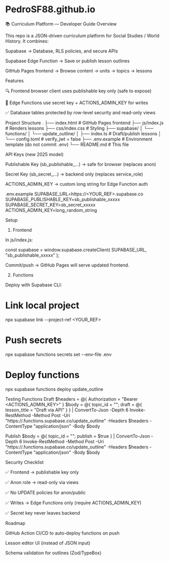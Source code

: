 # PedroSF88.github.io

📚 Curriculum Platform — Developer Guide
Overview

This repo is a JSON-driven curriculum platform for Social Studies / World History.
It combines:

Supabase → Database, RLS policies, and secure APIs

Supabase Edge Function → Save or publish lesson outlines

GitHub Pages frontend → Browse content → units → topics → lessons

Features

🔍 Frontend browser client uses publishable key only (safe to expose)

🔐 Edge Functions use secret key + ACTIONS_ADMIN_KEY for writes

✅ Database tables protected by row-level security and read-only views


Project Structure
.
├── index.html               # GitHub Pages frontend
├── js/index.js              # Renders lessons
├── css/index.css            # Styling
├── supabase/
│   └── functions/
│       └── update_outline/
│           ├── index.ts     # Draft/publish lessons
│           └── config.toml  # verify_jwt = false
├── .env.example             # Environment template (do not commit .env)
└── README.md                # This file

API Keys (new 2025 model)

Publishable Key (sb_publishable_…) → safe for browser (replaces anon)

Secret Key (sb_secret_…) → backend only (replaces service_role)

ACTIONS_ADMIN_KEY → custom long string for Edge Function auth

.env.example
SUPABASE_URL=https://<YOUR_REF>.supabase.co
SUPABASE_PUBLISHABLE_KEY=sb_publishable_xxxxx
SUPABASE_SECRET_KEY=sb_secret_xxxxx
ACTIONS_ADMIN_KEY=long_random_string

Setup
1. Frontend

In js/index.js:

const supabase = window.supabase.createClient(
  SUPABASE_URL,
  "sb_publishable_xxxxx"
);


Commit/push → GitHub Pages will serve updated frontend.

2. Functions

Deploy with Supabase CLI:

# Link local project
npx supabase link --project-ref <YOUR_REF>

# Push secrets
npx supabase functions secrets set --env-file .env

# Deploy functions
npx supabase functions deploy update_outline

Testing Functions
Draft
$headers = @{ Authorization = "Bearer <ACTIONS_ADMIN_KEY>" }
$body = @{ topic_id = "<UUID>"; draft = @{ lesson_title = "Draft via API" } } | ConvertTo-Json -Depth 6
Invoke-RestMethod -Method Post -Uri "https://<REF>.functions.supabase.co/update_outline" -Headers $headers -ContentType "application/json" -Body $body

Publish
$body = @{ topic_id = "<UUID>"; publish = $true } | ConvertTo-Json -Depth 6
Invoke-RestMethod -Method Post -Uri "https://<REF>.functions.supabase.co/update_outline" -Headers $headers -ContentType "application/json" -Body $body

Security Checklist

✅ Frontend → publishable key only

✅ Anon role → read-only via views

✅ No UPDATE policies for anon/public

✅ Writes → Edge Functions only (require ACTIONS_ADMIN_KEY)

✅ Secret key never leaves backend

Roadmap

 GitHub Action CI/CD to auto-deploy functions on push

 Lesson editor UI (instead of JSON input)

 Schema validation for outlines (Zod/TypeBox)
